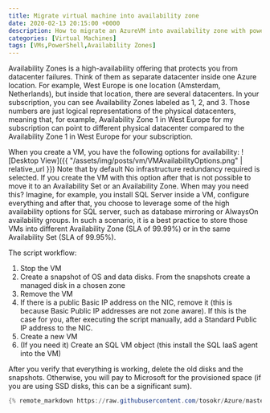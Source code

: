 ```yaml
---
title: Migrate virtual machine into availability zone
date: 2020-02-13 20:15:00 +0000
description: How to migrate an AzureVM into availability zone with powershell
categories: [Virtual Machines]
tags: [VMs,PowerShell,Availability Zones]
---
```


Availability Zones is a high-availability offering that protects you from datacenter failures. Think of them as separate datacenter inside one Azure location. For example, West Europe is one location (Amsterdam, Netherlands), but inside that location, there are several datacenters. In your subscription, you can see Availability Zones labeled as 1, 2, and 3. Those numbers are just logical representations of the physical datacenters, meaning that, for example, Availability Zone 1 in West Europe for my subscription can point to different physical datacenter compared to the Availability Zone 1 in West Europe for your subscription.

When you create a VM, you have the following options for availability:
![Desktop View]({{ "/assets/img/posts/vm/VMAvailabilityOptions.png" | relative_url }})
Note that by default No infrastructure redundancy required is selected. If you create the VM with this option after that is not possible to move it to an Availability Set or an Availability Zone. When may you need this? Imagine, for example, you install SQL Server inside a VM, configure everything and after that, you choose to leverage some of the high availability options for SQL server, such as database mirroring or AlwaysOn availability groups. In such a scenario, it is a best practice to store those VMs into different Availability Zone (SLA of 99.99%) or in the same Availability Set (SLA of 99.95%).

The script workflow:
1.	Stop the VM
2.	Create a snapshot of OS and data disks. From the snapshots create a managed disk in a chosen zone 
3.	Remove the VM
4.	If there is a public Basic IP address on the NIC, remove it (this is because Basic Public IP addresses are not zone aware). If this is the case for you, after executing the script manually, add a Standard Public IP address to the NIC.
5.	Create a new VM 
6.	(If you need it) Create an SQL VM object (this install the SQL IaaS agent into the VM)

After you verify that everything is working, delete the old disks and the snapshots. Otherwise, you will pay to Microsoft for the provisioned space (if you are using SSD disks, this can be a significant sum).

```powershell
{% remote_markdown https://raw.githubusercontent.com/tosokr/Azure/master/VirtualMachines/changeAvailabilityZoneOfVM.ps1 %}
```